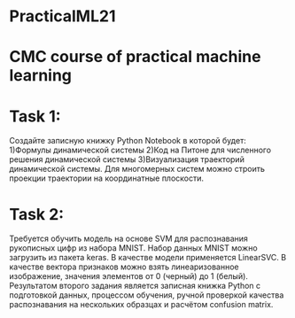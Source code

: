 # PracticalML21
# CMC course of practical machine learning
# Task 1:
Создайте записную книжку Python Notebook в которой будет: 
1)Формулы динамической системы 
2)Код на Питоне для численного решения динамической системы 
3)Визуализация траекторий динамической системы. Для многомерных систем можно строить проекции траектории на координатные плоскости. 
# Task 2:
Требуется обучить модель на основе SVM для распознавания рукописных цифр из набора MNIST. Набор данных MNIST можно загрузить из пакета keras. 
В качестве модели применяется LinearSVC. В качестве вектора признаков можно взять линеаризованное изображение, значения элементов от 0 (черный) до 1 (белый). 
Результатом второго задания является записная книжка Python с подготовкой данных, процессом обучения, ручной проверкой качества распознавания на нескольких образцах и     расчётом confusion matrix.   

 

 
